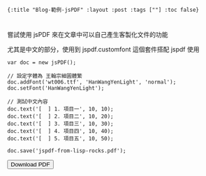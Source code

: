     {:title "Blog-範例-jsPDF" :layout :post :tags [""] :toc false}


# 


## 

嘗試使用 jsPDF 來在文章中可以自己產生客製化文件的功能

尤其是中文的部分，使用到 jspdf.customfont 這個套件搭配 jspdf 使用

    var doc = new jsPDF();
    
    // 設定字體為 王翰宗細圓體繁
    doc.addFont('wt006.ttf', 'HanWangYenLight', 'normal');
    doc.setFont('HanWangYenLight');
    
    // 測試中文內容
    doc.text('[  ] 1. 項目一', 10, 10);
    doc.text('[  ] 2. 項目二', 10, 20);
    doc.text('[  ] 3. 項目三', 10, 30);
    doc.text('[  ] 4. 項目四', 10, 40);
    doc.text('[  ] 5. 項目五', 10, 50);
    
    doc.save('jspdf-from-lisp-rocks.pdf');

<script src="https://cdnjs.cloudflare.com/ajax/libs/jspdf/1.3.5/jspdf.debug.js"></script>
<script src="../../fonts/jspdf.customfonts.min.js"></script>
<script src="../../fonts/default_vfs.js"></script>
<div class="report"></div>
<button id="toPdfBtn">Download PDF</button>
<script src="../../data/jspdf-example.js">

